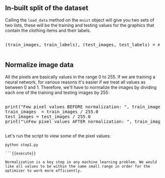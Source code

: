 ## In-built split of the dataset
Calling the `load_data` method on the `mnist` object will give you two sets of two lists, these will be the training and testing values for the graphics that contain the clothing items and their labels.

<pre class="file" data-filename="step1.py" data-target="append">

(train_images, train_labels), (test_images, test_labels) = mnist.load_data()

</pre>

## Normalize image data
All the pixels are basically values in the range 0 to 255. If we are training a neural network, for various reasons it's easier if we treat all values as between 0 and 1. Therefore, we'll have to normalize the images by dividing each one of the training and testing images by 255:


<pre class="file" data-filename="step1.py" data-target="append">

print("Few pixel values BEFORE normalization: ", train_images[0,0:60,0:60])
train_images  = train_images / 255.0
test_images = test_images / 255.0
print("\nFew pixel values AFTER normalization: ", train_images[0,0:60,0:60])

</pre>

Let's run the script to view some of the pixel values:

```
python step1.py

```{{execute}}

Normalization is a key step in any machine learning problem. We would like all values to be within the same small range in order for the optimizer to work more efficiently.